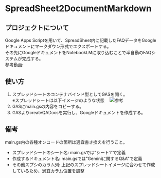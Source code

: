 # SpreadSheet2DocumentMarkdown

## プロジェクトについて

Google Apps Scriptを用いて、SpreadSheet内に記載したFAQデータをGoogleドキュメントにマークダウン形式でエクスポートする。  
その先にGoogleドキュメントをNotebookLMに取り込むことで半自動のFAQシステムが完成する。  
参考動画: []()

## 使い方
1. スプレッドシートのコンテナバインド型としてGASを開く。  
   ※スプレッドシートは以下イメージのような状態
   　![参考](http://drive.google.com/uc?export=view&id=17dB2AtiSGR39dZociXGPhwCIQqZ-7U9k)
2. GASにmain.gsの内容をコピーする。
3. GASよりcreateQADocsを実行し、Googleドキュメントを作成する。  

## 備考
main.gs内の各種オンコードの箇所は適宜書き換えを行うこと。  
* スプレッドシートのシート名: main.gsでは"シート1"で定義
* 作成するドキュメント名: main.gsでは"Geminiに関するQ&A"で定義
* その他スプシのカラム列: 上記のスプレッドシートイメージに合わせて作成しているため、適宜カラム位置を調整
